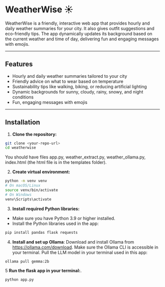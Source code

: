 # WeatherWise ☀️

WeatherWise is a friendly, interactive web app that provides hourly and daily weather summaries for your city. It also gives outfit suggestions and eco-friendly tips. The app dynamically updates its background based on the current weather and time of day, delivering fun and engaging messages with emojis.

---

## Features

- Hourly and daily weather summaries tailored to your city
- Friendly advice on what to wear based on temperature
- Sustainability tips like walking, biking, or reducing artificial lighting
- Dynamic backgrounds for sunny, cloudy, rainy, snowy, and night conditions
- Fun, engaging messages with emojis

---

## Installation

1. **Clone the repository:**

```bash
git clone <your-repo-url>
cd weatherwise
```
You should have files app.py, weather_extract.py, weather_ollama.py, index.html (the html file is in the templates folder).

2. **Create virtual environment:**
```bash
python -m venv venv
# On macOS/Linux
source venv/bin/activate
# On Windows
venv\Scripts\activate
```
3. **Install required Python libraries:**
- Make sure you have Python 3.9 or higher installed.
- Install the Python libraries used in the app:

```bash
pip install pandas flask requests
```

4. **Install and set up Ollama**:
Download and install Ollama from https://ollama.com/download.
Make sure the Ollama CLI is accessible in your terminal.
Pull the LLM model in your terminal used in this app:
```bash
ollama pull gemma:2b
```

5 **Run the flask app in your terminal:**.
```bash
python app.py
```
